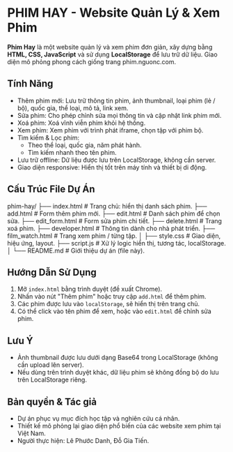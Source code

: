 # PHIM HAY - Website Quản Lý & Xem Phim

**Phim Hay** là một website quản lý và xem phim đơn giản, xây dựng bằng **HTML, CSS, JavaScript** và sử dụng **LocalStorage** để lưu trữ dữ liệu. Giao diện mô phỏng phong cách giống trang phim.nguonc.com.

## Tính Năng

- Thêm phim mới: Lưu trữ thông tin phim, ảnh thumbnail, loại phim (lẻ / bộ), quốc gia, thể loại, mô tả, link xem.
- Sửa phim: Cho phép chỉnh sửa mọi thông tin và cập nhật link phim mới.
- Xoá phim: Xoá vĩnh viễn phim khỏi hệ thống.
- Xem phim: Xem phim với trình phát iframe, chọn tập với phim bộ.
- Tìm kiếm & Lọc phim:
  - Theo thể loại, quốc gia, năm phát hành.
  - Tìm kiếm nhanh theo tên phim.
- Lưu trữ offline: Dữ liệu được lưu trên LocalStorage, không cần server.
- Giao diện responsive: Hiển thị tốt trên máy tính và thiết bị di động.

## Cấu Trúc File Dự Án

phim-hay/
├── index.html # Trang chủ: hiển thị danh sách phim.
├── add.html # Form thêm phim mới.
├── edit.html # Danh sách phim để chọn sửa.
├── edit_form.html # Form sửa phim chi tiết.
├── delete.html # Trang xoá phim.
├── developer.html # Thông tin dành cho nhà phát triển.
├── film_watch.html # Trang xem phim / từng tập.
│
├── style.css # Giao diện, hiệu ứng, layout.
├── script.js # Xử lý logic hiển thị, tương tác, localStorage.
│
└── README.md # Giới thiệu dự án (file này).
## Hướng Dẫn Sử Dụng

1. Mở `index.html` bằng trình duyệt (đề xuất Chrome).
2. Nhấn vào nút "Thêm phim" hoặc truy cập `add.html` để thêm phim.
3. Các phim được lưu vào `localStorage`, sẽ hiển thị trên trang chủ.
4. Có thể click vào tên phim để xem, hoặc vào `edit.html` để chỉnh sửa phim.

## Lưu Ý

- Ảnh thumbnail được lưu dưới dạng Base64 trong LocalStorage (không cần upload lên server).
- Nếu dùng trên trình duyệt khác, dữ liệu phim sẽ không đồng bộ do lưu trên LocalStorage riêng.
  
## Bản quyền & Tác giả

- Dự án phục vụ mục đích học tập và nghiên cứu cá nhân.
- Thiết kế mô phỏng lại giao diện phổ biến của các website xem phim tại Việt Nam.
- Người thực hiện: Lê Phước Danh, Đỗ Gia Tiến.
